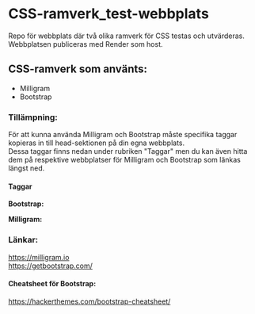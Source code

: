 # CSS-ramverk_test-webbplats
Repo för webbplats där två olika ramverk för CSS testas och utvärderas. Webbplatsen publiceras med Render som host. 

## CSS-ramverk som använts:
* Milligram
* Bootstrap

### Tillämpning:
För att kunna använda Milligram och Bootstrap måste specifika taggar kopieras in till head-sektionen på din egna webbplats.  
Dessa taggar finns nedan under rubriken "Taggar" men du kan även hitta dem på respektive webbplatser för Milligram och Bootstrap som länkas längst ned. 

#### Taggar
**Bootstrap:**
<link href="https://cdn.jsdelivr.net/npm/bootstrap@5.3.1/dist/css/bootstrap.min.css" rel="stylesheet" integrity="sha384-4bw+/aepP/YC94hEpVNVgiZdgIC5+VKNBQNGCHeKRQN+PtmoHDEXuppvnDJzQIu9" crossorigin="anonymous">

**Milligram:**  
<!-- Google Fonts -->  
<link rel="stylesheet" href="https://fonts.googleapis.com/css?family=Roboto:300,300italic,700,700italic">  

<!-- CSS Reset -->  
<link rel="stylesheet" href="https://cdnjs.cloudflare.com/ajax/libs/normalize/8.0.1/normalize.css">  

<!-- Milligram CSS -->  
<link rel="stylesheet" href="https://cdnjs.cloudflare.com/ajax/libs/milligram/1.4.1/milligram.css">  


### Länkar:
https://milligram.io  
https://getbootstrap.com/ 

#### Cheatsheet för Bootstrap:
https://hackerthemes.com/bootstrap-cheatsheet/ 


